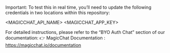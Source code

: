 Important: To test this in real time, you’ll need to update the following credentials in two locations within this repository:

<MAGICCHAT_API_NAME>
<MAGICCHAT_APP_KEY>

For detailed instructions, please refer to the “BYO Auth Chat” section of our documentation:
👉 MagicChat Documentation : https://magicchat.io/documentation
